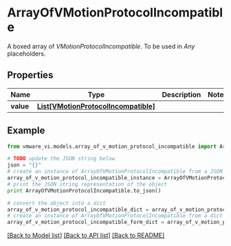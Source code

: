# ArrayOfVMotionProtocolIncompatible

A boxed array of *VMotionProtocolIncompatible*. To be used in *Any* placeholders. 

## Properties
Name | Type | Description | Notes
------------ | ------------- | ------------- | -------------
**value** | [**List[VMotionProtocolIncompatible]**](VMotionProtocolIncompatible.md) |  | 

## Example

```python
from vmware_vi.models.array_of_v_motion_protocol_incompatible import ArrayOfVMotionProtocolIncompatible

# TODO update the JSON string below
json = "{}"
# create an instance of ArrayOfVMotionProtocolIncompatible from a JSON string
array_of_v_motion_protocol_incompatible_instance = ArrayOfVMotionProtocolIncompatible.from_json(json)
# print the JSON string representation of the object
print ArrayOfVMotionProtocolIncompatible.to_json()

# convert the object into a dict
array_of_v_motion_protocol_incompatible_dict = array_of_v_motion_protocol_incompatible_instance.to_dict()
# create an instance of ArrayOfVMotionProtocolIncompatible from a dict
array_of_v_motion_protocol_incompatible_form_dict = array_of_v_motion_protocol_incompatible.from_dict(array_of_v_motion_protocol_incompatible_dict)
```
[[Back to Model list]](../README.md#documentation-for-models) [[Back to API list]](../README.md#documentation-for-api-endpoints) [[Back to README]](../README.md)


